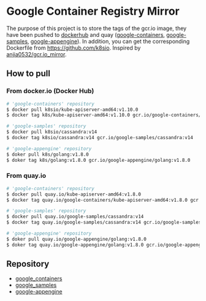 # Google Container Registry Mirror

The purpose of this project is to store the tags of the gcr.io image, they have been pushed to [dockerhub](https://hub.docker.com/u/k8sio/) and quay ([google-containers](http://quay.io/google-containers), [google-samples](http://quay.io/google-samples), [google-appengine](http://quay.io/google-appengine)). In addition, you can get the corresponding Dockerfile from <https://github.com/k8sio>. Inspired by [anjia0532/gcr.io_mirror](https://github.com/anjia0532/gcr.io_mirror).

## How to pull

### From docker.io (Docker Hub)

```bash
# 'google-containers' repository
$ docker pull k8sio/kube-apiserver-amd64:v1.10.0
$ docker tag k8s/kube-apiserver-amd64:v1.10.0 gcr.io/google-containers/kube-apiserver-amd64:v1.10.0

# 'google-samples' repository
$ docker pull k8sio/cassandra:v14
$ docker tag k8sio/cassandra:v14 gcr.io/google-samples/cassandra:v14

# 'google-appengine' repository
$ doker pull k8s/golang:v1.8.0
$ doker tag k8s/golang:v1.8.0 gcr.io/google-appengine/golang:v1.8.0
```

### From quay.io

```bash
# 'google-containers' repository
$ docker pull quay.io/kube-apiserver-amd64:v1.8.0
$ docker tag quay.io/google-containers/kube-apiserver-amd64:v1.8.0 gcr.io/google-containers/kube-apiserver-amd64:v1.8.0

# 'google-samples' repository
$ docker pull quay.io/google-samples/cassandra:v14
$ docker tag quay.io/google-samples/cassandra:v14 gcr.io/google-samples/cassandra:v14

# 'google-appengine' repository
$ doker pull quay.io/google-appengine/golang:v1.8.0
$ doker tag quay.io/google-appengine/golang:v1.8.0 gcr.io/google-appengine/golang:v1.8.0
```

## Repository

* [google_containers](./google_containers/README.md)
* [google_samples](./google_samples/README.md)
* [google-appengine](./google-appengine/README.md)